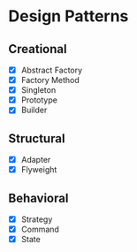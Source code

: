 # Design Patterns

## Creational

- [x] Abstract Factory
- [x] Factory Method
- [x] Singleton
- [x] Prototype
- [x] Builder

## Structural

- [x] Adapter
- [x] Flyweight

## Behavioral

- [x] Strategy
- [x] Command
- [x] State
